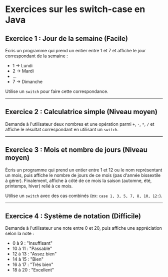 # Exercices sur les switch-case en Java

## Exercice 1 : Jour de la semaine (Facile)
Écris un programme qui prend un entier entre 1 et 7 et affiche le jour correspondant de la semaine :
- 1 → Lundi
- 2 → Mardi
- ...
- 7 → Dimanche

Utilise un `switch` pour faire cette correspondance.

---

## Exercice 2 : Calculatrice simple (Niveau moyen)
Demande à l'utilisateur deux nombres et une opération parmi `+`, `-`, `*`, `/` et affiche le résultat correspondant en utilisant un `switch`.

---

## Exercice 3 : Mois et nombre de jours (Niveau moyen)
Écris un programme qui prend un entier entre 1 et 12 ou le nom représentant un mois, puis affiche le nombre de jours de ce mois (pas d'année bissextile à gérer). Finalement, affiche à côté de ce mois la saison (automne, été, printemps, hiver) relié à ce mois.

Utilise un `switch` avec des cas combinés (ex: `case 1, 3, 5, 7, 8, 10, 12:`).

---

## Exercice 4 : Système de notation (Difficile)
Demande à l'utilisateur une note entre 0 et 20, puis affiche une appréciation selon la note :
- 0 à 9 : "Insuffisant"
- 10 à 11 : "Passable"
- 12 à 13 : "Assez bien"
- 14 à 15 : "Bien"
- 16 à 17 : "Très bien"
- 18 à 20 : "Excellent"

